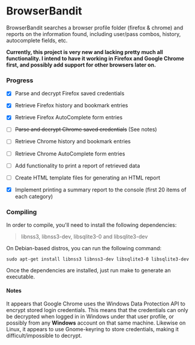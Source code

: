 # BrowserBandit

BrowserBandit searches a browser profile folder (firefox & chrome) and reports on the information found, including user/pass combos, history, autocomplete fields, etc.

**Currently, this project is very new and lacking pretty much all functionality. I intend to have it working in Firefox and Google Chrome first, and possibly add support for other browsers later on.**

### Progress

- [x] Parse and decrypt Firefox saved credentials
- [x] Retrieve Firefox history and bookmark entries
- [x] Retrieve Firefox AutoComplete form entries

- [ ] ~~Parse and decrypt Chrome saved credentials~~ (See notes)
- [ ] Retrieve Chrome history and bookmark entries
- [ ] Retrieve Chrome AutoComplete form entries

- [ ] Add functionality to print a report of retrieved data
- [ ] Create HTML template files for generating an HTML report
- [x] Implement printing a summary report to the console (first 20 items of each category)

### Compiling

In order to compile, you'll need to install the following dependencies:

 > libnss3, libnss3-dev, libsqlite3-0 and libsqlite3-dev

On Debian-based distros, you can run the following command:

    sudo apt-get install libnss3 libnss3-dev libsqlite3-0 libsqlite3-dev

Once the dependencies are installed, just run make to generate an executable.

#### Notes

It appears that Google Chrome uses the Windows Data Protection API to encrypt stored login credentials. This means that the credentials can only be decrypted when logged in in Windows under that user profile, or possibly from any **Windows** account on that same machine. Likewise on Linux, it appears to use Gnome-keyring to store credentials, making it difficult/impossible to decrypt.
